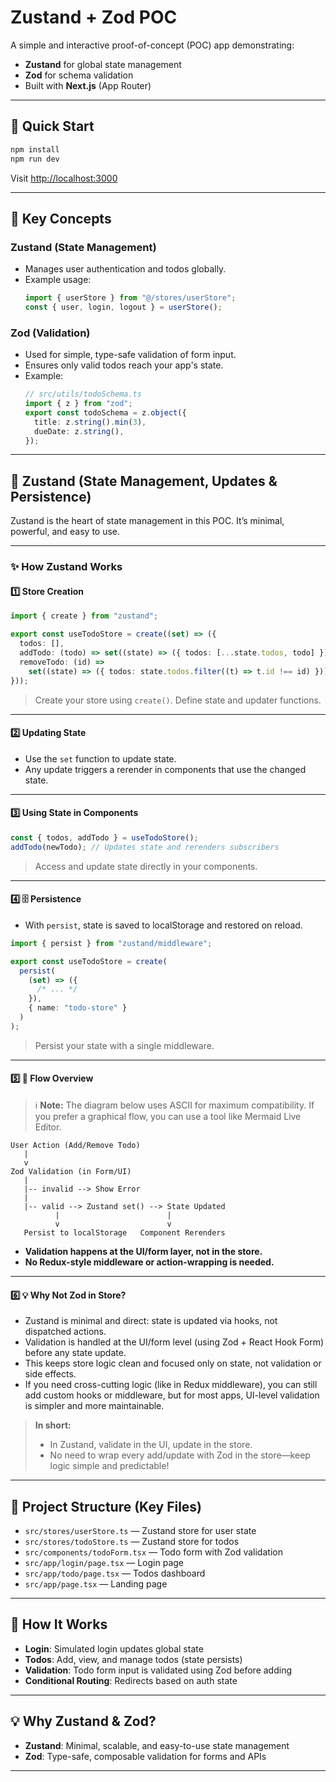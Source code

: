 # Zustand + Zod POC

A simple and interactive proof-of-concept (POC) app demonstrating:

- **Zustand** for global state management
- **Zod** for schema validation
- Built with **Next.js** (App Router)

---

## 🚀 Quick Start

```bash
npm install
npm run dev
```

Visit [http://localhost:3000](http://localhost:3000)

---

## 🧠 Key Concepts

### Zustand (State Management)

- Manages user authentication and todos globally.
- Example usage:
  ```ts
  import { userStore } from "@/stores/userStore";
  const { user, login, logout } = userStore();
  ```

### Zod (Validation)

- Used for simple, type-safe validation of form input.
- Ensures only valid todos reach your app's state.
- Example:
  ```ts
  // src/utils/todoSchema.ts
  import { z } from "zod";
  export const todoSchema = z.object({
    title: z.string().min(3),
    dueDate: z.string(),
  });
  ```

---

## 🏪 Zustand (State Management, Updates & Persistence)

Zustand is the heart of state management in this POC. It’s minimal, powerful, and easy to use.

---

### ✨ How Zustand Works

#### 1️⃣ Store Creation

```ts
import { create } from "zustand";

export const useTodoStore = create((set) => ({
  todos: [],
  addTodo: (todo) => set((state) => ({ todos: [...state.todos, todo] })),
  removeTodo: (id) =>
    set((state) => ({ todos: state.todos.filter((t) => t.id !== id) })),
}));
```
> Create your store using `create()`. Define state and updater functions.

---

#### 2️⃣ Updating State

- Use the `set` function to update state.
- Any update triggers a rerender in components that use the changed state.

---

#### 3️⃣ Using State in Components

```ts
const { todos, addTodo } = useTodoStore();
addTodo(newTodo); // Updates state and rerenders subscribers
```
> Access and update state directly in your components.

---

#### 4️⃣ 🗄️ Persistence

- With `persist`, state is saved to localStorage and restored on reload.

```ts
import { persist } from "zustand/middleware";

export const useTodoStore = create(
  persist(
    (set) => ({
      /* ... */
    }),
    { name: "todo-store" }
  )
);
```
> Persist your state with a single middleware.

---

#### 5️⃣ 🔄 Flow Overview

> ℹ️ **Note:** The diagram below uses ASCII for maximum compatibility. If you prefer a graphical flow, you can use a tool like Mermaid Live Editor.

```
User Action (Add/Remove Todo)
   |
   v
Zod Validation (in Form/UI)
   |
   |-- invalid --> Show Error
   |
   |-- valid --> Zustand set() --> State Updated
          |                        |
          v                        v
   Persist to localStorage   Component Rerenders
```

- **Validation happens at the UI/form layer, not in the store.**
- **No Redux-style middleware or action-wrapping is needed.**

---

#### 6️⃣ 💡 Why Not Zod in Store?

- Zustand is minimal and direct: state is updated via hooks, not dispatched actions.
- Validation is handled at the UI/form level (using Zod + React Hook Form) before any state update.
- This keeps store logic clean and focused only on state, not validation or side effects.
- If you need cross-cutting logic (like in Redux middleware), you can still add custom hooks or middleware, but for most apps, UI-level validation is simpler and more maintainable.

> **In short:**
>
> - In Zustand, validate in the UI, update in the store.
> - No need to wrap every add/update with Zod in the store—keep logic simple and predictable!

---

## 📁 Project Structure (Key Files)

- `src/stores/userStore.ts` — Zustand store for user state
- `src/stores/todoStore.ts` — Zustand store for todos
- `src/components/todoForm.tsx` — Todo form with Zod validation
- `src/app/login/page.tsx` — Login page
- `src/app/todo/page.tsx` — Todos dashboard
- `src/app/page.tsx` — Landing page

---

## 📝 How It Works

- **Login**: Simulated login updates global state
- **Todos**: Add, view, and manage todos (state persists)
- **Validation**: Todo form input is validated using Zod before adding
- **Conditional Routing**: Redirects based on auth state

---

## 💡 Why Zustand & Zod?

- **Zustand**: Minimal, scalable, and easy-to-use state management
- **Zod**: Type-safe, composable validation for forms and APIs

---

